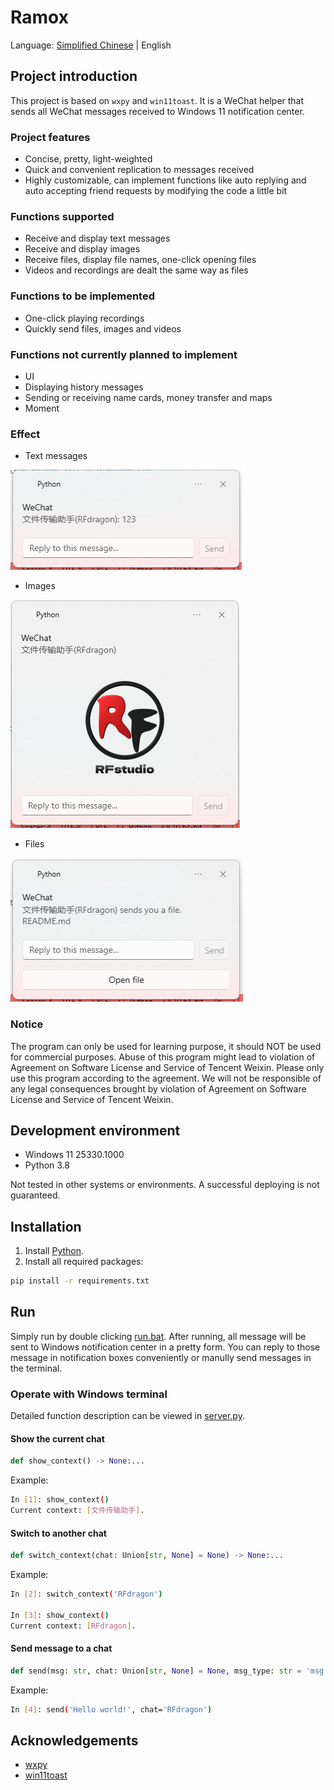# Ramox

Language: [Simplified Chinese](README.md) | English

## Project introduction

This project is based on `wxpy` and `win11toast`. It is a WeChat helper that sends all WeChat messages received to Windows 11 notification center.

### Project features

- Concise, pretty, light-weighted
- Quick and convenient replication to messages received
- Highly customizable, can implement functions like auto replying and auto accepting friend requests by modifying the code a little bit

### Functions supported

- Receive and display text messages
- Receive and display images
- Receive files, display file names, one-click opening files
- Videos and recordings are dealt the same way as files

### Functions to be implemented

- One-click playing recordings
- Quickly send files, images and videos

### Functions not currently planned to implement

- UI
- Displaying history messages
- Sending or receiving name cards, money transfer and maps
- Moment

### Effect

- Text messages

![Text](Images/text.png)

- Images

![Image](Images/image.png)

- Files

![Image](Images/file.png)

### Notice

The program can only be used for learning purpose, it should NOT be used for commercial purposes. Abuse of this program might lead to violation of Agreement on Software License and Service of Tencent Weixin. Please only use this program according to the agreement. We will not be responsible of any legal consequences brought by violation of Agreement on Software License and Service of Tencent Weixin.

## Development environment

- Windows 11 25330.1000
- Python 3.8

Not tested in other systems or environments. A successful deploying is not guaranteed.

## Installation

1. Install [Python](https://www.python.org/).
2. Install all required packages:
```bash
pip install -r requirements.txt
```

## Run

Simply run by double clicking [run.bat](run.bat). After running, all message will be sent to Windows notification center in a pretty form. You can reply to those message in notification boxes conveniently or manully send messages in the terminal.

### Operate with Windows terminal

Detailed function description can be viewed in [server.py](server.py).

#### Show the current chat

```python
def show_context() -> None:...
```
Example:
```bash
In [1]: show_context()
Current context: [文件传输助手].
```

#### Switch to another chat

```python
def switch_context(chat: Union[str, None] = None) -> None:...
```
Example:
```bash
In [2]: switch_context('RFdragon')

In [3]: show_context()
Current context: [RFdragon].
```

#### Send message to a chat

```python
def send(msg: str, chat: Union[str, None] = None, msg_type: str = 'msg') -> None:
```
Example:
```bash
In [4]: send('Hello world!', chat='RFdragon')
```

## Acknowledgements

- [wxpy](https://github.com/youfou/wxpy)
- [win11toast](https://github.com/GitHub30/win11toast)